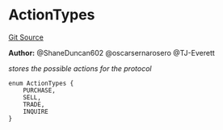 # ActionTypes
[Git Source](https://github.com/thrackle-io/tron/blob/ee06788a23623ed28309de5232eaff934d34a0fe/src/protocol/economic/ruleProcessor/ActionEnum.sol)

**Author:**
@ShaneDuncan602 @oscarsernarosero @TJ-Everett

*stores the possible actions for the protocol*


```solidity
enum ActionTypes {
    PURCHASE,
    SELL,
    TRADE,
    INQUIRE
}
```


